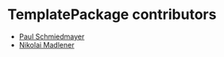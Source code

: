 <!--
                  
#
# This source file is part of the TemplatePackage open source project
#
# SPDX-FileCopyrightText: 2022 Stanford University and the project authors (see CONTRIBUTORS.md)
#
# SPDX-License-Identifier: MIT
# 
             
-->

TemplatePackage contributors
====================

* [Paul Schmiedmayer](https://github.com/PSchmiedmayer)
* [Nikolai Madlener](https://github.com/NikolaiMadlener)
